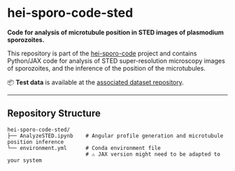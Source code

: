 # hei-sporo-code-sted

**Code for analysis of microtubule position in STED images of plasmodium sporozoites.**

This repository is part of the [hei-sporo-code](https://github.com/LeonLettermann/hei-sporo-code) project and contains Python/JAX code for analysis of STED super-resolution microscopy images of sporozoites, and the inference of the position of the microtubules.

📦 **Test data** is available at the [associated dataset repository](https://doi.org/10.11588/DATA/4YBYXE).

---

## Repository Structure

```text
hei-sporo-code-sted/
├── AnalyzeSTED.ipynb    # Angular profile generation and microtubule position inference
└── environment.yml      # Conda environment file
                         # ⚠️ JAX version might need to be adapted to your system
